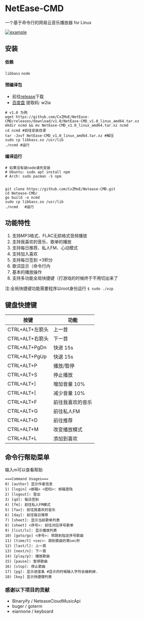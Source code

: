# NetEase-CMD
一个基于命令行的网易云音乐播放器 for Linux

[![example](https://github.com/CxZMoE/NetEase-CMD/raw/master/image/example.gif)](https://github.com/CxZMoE/NetEase-CMD)

## 安装
#### 依赖
`libbass`
`node`

#### 预编译包
* 前往[release](https://github.com/CxZMoE/NetEase-CMD/releases/)下载  
* [百度盘](https://pan.baidu.com/s/1i0EolwBQn1SB0egcs-iPcg) 提取码: w2ia
```shell script
# v1.0 为例
wget https://github.com/CxZMoE/NetEase-CMD/releases/download/v1.0/NetEase-CMD_v1.0_linux_amd64.tar.xz
mkdir ncmd && mv NetEase-CMD_v1.0_linux_amd64.tar.xz ncmd
cd ncmd #前往安装目录
tar -Jxvf NetEase-CMD_v1.0_linux_amd64.tar.xz #解压
sudo cp libbass.so /usr/lib
./ncmd #运行
```

#### 编译运行
```shell script
# 如果没有装node请先安装
# Ubuntu: sudo apt install npm
# Arch: sudo pacman -S npm


git clone https://github.com/CxZMoE/Netease-CMD.git
cd Netease-CMD/
go build -o ncmd
sudo cp libbass.so /usr/lib
./ncmd   #运行
```

## 功能特性
1. 支持MP3格式、FLAC无损格式音频播放
1. 支持我喜欢的音乐、歌单的播放
1. 支持每日推荐、私人FM、心动模式
1. 支持加入喜欢
1. 支持每日签到 +3积分
1. 歌词显示（命令行内
1. 基本的播放操作
1. 支持多功能全局快捷键（打游戏的时候终于不用切出来了

注:全局快捷键功能需要程序以root身份运行 `$ sudo ./xzp`

## 键盘快捷键		
| 按键   | 功能          |
| ----- | --------------- | 
| CTRL+ALT+左箭头| 上一首|
| CTRL+ALT+右箭头     | 下一首 | 
| CTRL+ALT+PgDn| 快进 15s|
| CTRL+ALT+PgUp|快退 15s|
| CTRL+ALT+P| 播放/暂停|
| CTRL+ALT+S| 停止播放|
| CTRL+ALT+]| 增加音量 10%|
| CTRL+ALT+[| 减少音量 10%|
| CTRL+ALT+F| 前往我喜欢的音乐|
| CTRL+ALT+G| 前往私人FM|
| CTRL+ALT+D| 前往推荐|
| CTRL+ALT+M| 改变播放模式|
| CTRL+ALT+L| 添加到喜欢|

## 命令行帮助菜单
输入m可以查看帮助

```shell script
===Command Usages===
0) [author] 显示作者信息
1) [login] <邮箱> <密码>: 邮箱登陆
2) [logout]: 登出
3) [qd]: 每日签到
4) [fm]: 前往私人FM模式
5) [fav]: 前往我喜欢的音乐
6) [day]: 前往每日推荐
7) [sheet]: 显示当前歌单列表
8) [sheet] <序号>: 前往对应序号歌单
9) [list/ls]: 显示播放列表
10) [goto/go] <序号>: 转跳到指定序号歌曲
11) [time/t] <sec>: 跳到歌曲的第sec秒
12) [last/l]: 上一首
13) [next/n]: 下一首
14) [play/p]: 播放歌曲
15) [pause]: 暂停歌曲
16) [stop]: 停止歌曲
17) [pg]: 显示进度条 #显示的时候输入字符会被刷掉.
18) [key] 显示快捷键列表
```

### 感谢以下项目的贡献
* Binaryify / NeteaseCloudMusicApi 
* buger / goterm 
* eiannone / keyboard 